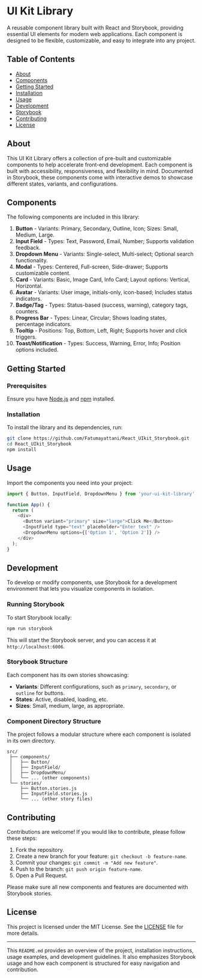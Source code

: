 # UI Kit Library

A reusable component library built with React and Storybook, providing essential UI elements for modern web applications. Each component is designed to be flexible, customizable, and easy to integrate into any project.

## Table of Contents

- [About](#about)
- [Components](#components)
- [Getting Started](#getting-started)
- [Installation](#installation)
- [Usage](#usage)
- [Development](#development)
- [Storybook](#storybook)
- [Contributing](#contributing)
- [License](#license)

## About

This UI Kit Library offers a collection of pre-built and customizable components to help accelerate front-end development. Each component is built with accessibility, responsiveness, and flexibility in mind. Documented in Storybook, these components come with interactive demos to showcase different states, variants, and configurations.

## Components

The following components are included in this library:

1. **Button** - Variants: Primary, Secondary, Outline, Icon; Sizes: Small, Medium, Large.
2. **Input Field** - Types: Text, Password, Email, Number; Supports validation feedback.
3. **Dropdown Menu** - Variants: Single-select, Multi-select; Optional search functionality.
4. **Modal** - Types: Centered, Full-screen, Side-drawer; Supports customizable content.
5. **Card** - Variants: Basic, Image Card, Info Card; Layout options: Vertical, Horizontal.
6. **Avatar** - Variants: User image, initials-only, icon-based; Includes status indicators.
7. **Badge/Tag** - Types: Status-based (success, warning), category tags, counters.
8. **Progress Bar** - Types: Linear, Circular; Shows loading states, percentage indicators.
9. **Tooltip** - Positions: Top, Bottom, Left, Right; Supports hover and click triggers.
10. **Toast/Notification** - Types: Success, Warning, Error, Info; Position options included.

## Getting Started

### Prerequisites

Ensure you have [Node.js](https://nodejs.org/) and [npm](https://www.npmjs.com/) installed.

### Installation

To install the library and its dependencies, run:

```bash
git clone https://github.com/Fatumayattani/React_UIkit_Storybook.git
cd React_UIkit_Storybook
npm install
```

## Usage

Import the components you need into your project:

```javascript
import { Button, InputField, DropdownMenu } from 'your-ui-kit-library';

function App() {
  return (
    <div>
      <Button variant="primary" size="large">Click Me</Button>
      <InputField type="text" placeholder="Enter text" />
      <DropdownMenu options={['Option 1', 'Option 2']} />
    </div>
  );
}
```

## Development

To develop or modify components, use Storybook for a development environment that lets you visualize components in isolation.

### Running Storybook

To start Storybook locally:

```bash
npm run storybook
```

This will start the Storybook server, and you can access it at `http://localhost:6006`.

### Storybook Structure

Each component has its own stories showcasing:
- **Variants**: Different configurations, such as `primary`, `secondary`, or `outline` for buttons.
- **States**: Active, disabled, loading, etc.
- **Sizes**: Small, medium, large, as appropriate.

### Component Directory Structure

The project follows a modular structure where each component is isolated in its own directory.

```
src/
 ├── components/
 │   ├── Button/
 │   ├── InputField/
 │   ├── DropdownMenu/
 │   └── ... (other components)
 └── stories/
     ├── Button.stories.js
     ├── InputField.stories.js
     └── ... (other story files)
```

## Contributing

Contributions are welcome! If you would like to contribute, please follow these steps:

1. Fork the repository.
2. Create a new branch for your feature: `git checkout -b feature-name`.
3. Commit your changes: `git commit -m "Add new feature"`.
4. Push to the branch: `git push origin feature-name`.
5. Open a Pull Request.

Please make sure all new components and features are documented with Storybook stories.

## License

This project is licensed under the MIT License. See the [LICENSE](LICENSE) file for more details.

---

This `README.md` provides an overview of the project, installation instructions, usage examples, and development guidelines. It also emphasizes Storybook usage and how each component is structured for easy navigation and contribution.
